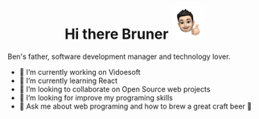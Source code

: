 <div style=" vertical-align: middle;">
  <h1 align="middle">Hi there Bruner <img src="./brn_64.png" style="width:64px;height:64px;"> </h1>
</div>

Ben's father, software development manager and technology lover.

- 🔭 I’m currently working on Vidoesoft
- 🌱 I’m currently learning React
- 👯 I’m looking to collaborate on Open Source web projects
- 🤔 I’m looking for improve my programing skills
- 💬 Ask me about web programing and how to brew a great craft beer 🍺
